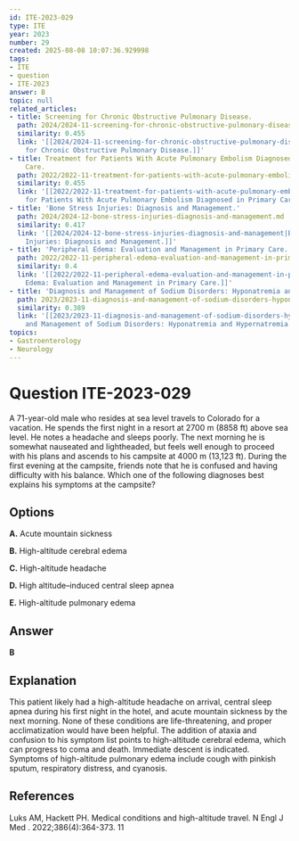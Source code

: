 ```yaml
---
id: ITE-2023-029
type: ITE
year: 2023
number: 29
created: 2025-08-08 10:07:36.929998
tags:
- ITE
- question
- ITE-2023
answer: B
topic: null
related_articles:
- title: Screening for Chronic Obstructive Pulmonary Disease.
  path: 2024/2024-11-screening-for-chronic-obstructive-pulmonary-disease.md
  similarity: 0.455
  link: '[[2024/2024-11-screening-for-chronic-obstructive-pulmonary-disease|Screening
    for Chronic Obstructive Pulmonary Disease.]]'
- title: Treatment for Patients With Acute Pulmonary Embolism Diagnosed in Primary
    Care.
  path: 2022/2022-11-treatment-for-patients-with-acute-pulmonary-embolism-diagnos.md
  similarity: 0.455
  link: '[[2022/2022-11-treatment-for-patients-with-acute-pulmonary-embolism-diagnos|Treatment
    for Patients With Acute Pulmonary Embolism Diagnosed in Primary Care.]]'
- title: 'Bone Stress Injuries: Diagnosis and Management.'
  path: 2024/2024-12-bone-stress-injuries-diagnosis-and-management.md
  similarity: 0.417
  link: '[[2024/2024-12-bone-stress-injuries-diagnosis-and-management|Bone Stress
    Injuries: Diagnosis and Management.]]'
- title: 'Peripheral Edema: Evaluation and Management in Primary Care.'
  path: 2022/2022-11-peripheral-edema-evaluation-and-management-in-primary-care.md
  similarity: 0.4
  link: '[[2022/2022-11-peripheral-edema-evaluation-and-management-in-primary-care|Peripheral
    Edema: Evaluation and Management in Primary Care.]]'
- title: 'Diagnosis and Management of Sodium Disorders: Hyponatremia and Hypernatremia.'
  path: 2023/2023-11-diagnosis-and-management-of-sodium-disorders-hyponatremia-an.md
  similarity: 0.389
  link: '[[2023/2023-11-diagnosis-and-management-of-sodium-disorders-hyponatremia-an|Diagnosis
    and Management of Sodium Disorders: Hyponatremia and Hypernatremia.]]'
topics:
- Gastroenterology
- Neurology
---
```


# Question ITE-2023-029

A 71-year-old male who resides at sea level travels to Colorado for a vacation. He spends the first night in a resort at 2700 m (8858 ft) above sea level. He notes a headache and sleeps poorly. The next morning he is somewhat nauseated and lightheaded, but feels well enough to proceed with his plans and ascends to his campsite at 4000 m (13,123 ft). During the first evening at the campsite, friends note that he is confused and having difficulty with his balance. Which one of the following diagnoses best explains his symptoms at the campsite?

## Options

**A.** Acute mountain sickness

**B.** High-altitude cerebral edema

**C.** High-altitude headache

**D.** High altitude–induced central sleep apnea

**E.** High-altitude pulmonary edema

## Answer

**B**

## Explanation

This patient likely had a high-altitude headache on arrival, central sleep apnea during his first night in the hotel, and acute mountain sickness by the next morning. None of these conditions are life-threatening, and proper acclimatization would have been helpful. The addition of ataxia and confusion to his symptom list points to high-altitude cerebral edema, which can progress to coma and death. Immediate descent is indicated. Symptoms of high-altitude pulmonary edema include cough with pinkish sputum, respiratory distress, and cyanosis.

## References

Luks AM, Hackett PH. Medical conditions and high-altitude travel. N Engl J Med . 2022;386(4):364-373. 11
